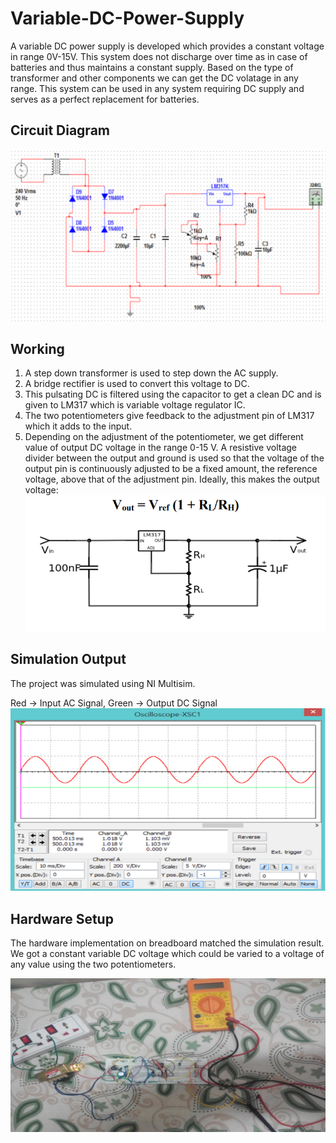 # Variable-DC-Power-Supply

A variable DC power supply is developed which provides a constant voltage in range 0V-15V. This system does not discharge over time as in case of batteries and thus maintains a constant supply. Based on the type of transformer and other components we can get the DC volatage in any range. This system can be used in any system requiring DC supply and serves as a perfect replacement for batteries.

## Circuit Diagram

![Circuit Diagram](Circuit_Diagram.png)

## Working

1. A step down transformer is used to step down the AC supply.
2. A bridge rectifier is used to convert this voltage to DC.
3. This pulsating DC is filtered using the capacitor to get a clean DC and is given to LM317 which is variable voltage regulator IC.
4. The two potentiometers give feedback to the adjustment pin of LM317 which it adds to the input.
5. Depending on the adjustment of the potentiometer, we get different value of output DC voltage in the range 0-15 V. A resistive voltage divider between the output and ground is used so that the voltage of the output pin is continuously adjusted to be a fixed amount, the reference voltage, above that of the adjustment pin. Ideally, this makes the output voltage:
![Voltage Divider](Voltage_Divider.PNG)

## Simulation Output

The project was simulated using NI Multisim.

Red -> Input AC Signal, Green -> Output DC Signal
![Simulation Output](Simulation_Output.png)

## Hardware Setup

The hardware implementation on breadboard matched the simulation result. We got a constant variable DC voltage which could be varied to a voltage of any value using the two potentiometers.

![Hardware Setup](Hardware_Setup.png)